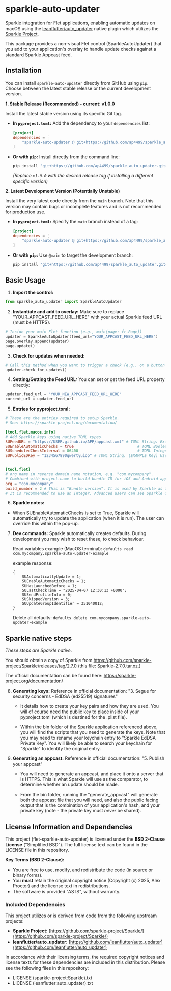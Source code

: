 # sparkle-auto-updater

Sparkle integration for Flet applications, enabling automatic updates on macOS using the [leanflutter/auto_updater](https://github.com/leanflutter/auto_updater) native plugin which utilizes the [Sparkle Project](https://github.com/sparkle-project/Sparkle/).

This package provides a non-visual Flet control (SparkleAutoUpdater) that you add to your application's overlay to handle update checks against a standard Sparkle Appcast feed.

## Installation

You can install `sparkle-auto-updater` directly from GitHub using `pip`. Choose between the latest stable release or the current development version.

**1. Stable Release (Recommended) - current: v1.0.0**

Install the latest stable version using its specific Git tag.

* **In `pyproject.toml`:**
    Add the dependency to your `dependencies` list:
    ```toml
    [project]
    dependencies = [
        "sparkle-auto-updater @ git+https://github.com/ap4499/sparkle_auto_updater.git@v1.0.0",
    ]
    ```

* **Or with `pip`:**
    Install directly from the command line:
    ```bash
    pip install "git+https://github.com/ap4499/sparkle_auto_updater.git@v1.0.0"
    ```
    *(Replace `v1.0.0` with the desired release tag if installing a different specific version)*

**2. Latest Development Version (Potentially Unstable)**

Install the very latest code directly from the `main` branch. Note that this version may contain bugs or incomplete features and is not recommended for production use.

* **In `pyproject.toml`:**
    Specify the `main` branch instead of a tag:
    ```toml
    [project]
    dependencies = [
        "sparkle-auto-updater @ git+https://github.com/ap4499/sparkle_auto_updater.git@main",
    ]
    ```

* **Or with `pip`:**
    Use `@main` to target the development branch:
    ```bash
    pip install "git+https://github.com/ap4499/sparkle_auto_updater.git@main"
    ```

## Basic Usage

1.  **Import the control:**
```python
from sparkle_auto_updater import SparkleAutoUpdater
```

2.  **Instantiate and add to overlay:**
Make sure to replace "YOUR_APPCAST_FEED_URL_HERE" with your actual Sparkle feed URL (must be HTTPS).
```python
# Inside your main Flet function (e.g., main(page: ft.Page))
updater = SparkleAutoUpdater(feed_url="YOUR_APPCAST_FEED_URL_HERE")
page.overlay.append(updater)
page.update()
```

3.  **Check for updates when needed:**
```python
# Call this method when you want to trigger a check (e.g., on a button click)
updater.check_for_updates()
```

4.  **Setting/Getting the Feed URL:**
You can set or get the feed URL property directly:
```python
updater.feed_url = "YOUR_NEW_APPCAST_FEED_URL_HERE"
current_url = updater.feed_url
```

5.  **Entries for pyproject.toml:**
```toml
# These are the entries required to setup Sparkle.
# See: https://sparkle-project.org/documentation/

[tool.flet.macos.info]
# Add Sparkle keys using native TOML types
SUFeedURL = "https://USER.github.io/APP/appcast.xml" # TOML String. Example assumes using Github for hosting.
SUEnableAutomaticChecks = true                            # TOML Boolean
SUScheduledCheckInterval = 86400                          # TOML Integer
SUPublicEDKey = "1234567890qwertyuiop" # TOML String. (EXAMPLE Key) Use Sparkle’s generate_keys tool to get it.


[tool.flet]
# org name in reverse domain name notation, e.g. "com.mycompany".
# Combined with project.name to build bundle ID for iOS and Android apps
org = "com.mycompany"
build_number = 2 # This is "Bundle version". It is used by Sparkle as the comparator to determine updates.
# It is recommended to use an Integer. Advanced users can see Sparkle documentation to see how semantic versioning works.
```

6.  **Sparkle notes:**
- When SUEnableAutomaticChecks is set to True, Sparkle will automatically try to update the application (when it is run). The user can override this within the pop-up.

7.  **Dev commands:**
    Sparkle automatically creates defaults. During development you may wish to reset these, to check behaviour.
    
    Read variables example (MacOS terminal):
    ```defaults read com.mycompany.sparkle-auto-updater-example```
    
    example response:
    ```
    {
        SUAutomaticallyUpdate = 1;
        SUEnableAutomaticChecks = 1;
        SUHasLaunchedBefore = 1;
        SULastCheckTime = "2025-04-07 12:30:13 +0000";
        SUSendProfileInfo = 0;
        SUSkippedVersion = 3;
        SUUpdateGroupIdentifier = 351040012;
    }
    ```
    
    
    Delete all defaults:
    ```defaults delete com.mycompany.sparkle-auto-updater-example```

## Sparkle native steps
_These steps are Sparkle native._

You should obtain a copy of Sparkle from https://github.com/sparkle-project/Sparkle/releases/tag/2.7.0 (this file: Sparkle-2.7.0.tar.xz.)

The official documentation can be found here: https://sparkle-project.org/documentation/


8.  **Generating keys:**
    Reference in official documentation: "3. Segue for security concerns - EdDSA (ed25519) signatures"
    
    - It details how to create your key pairs and how they are used. You will of course need the public key to place inside of your pyproject.toml (which is destined for the .plist file).
    
    - Within the bin folder of the Sparkle application referenced above, you will find the scripts that you need to generate the keys. Note that you may need to rename your keychain entry to "Sparkle EdDSA Private Key". You will likely be able to search your keychain for "Sparkle" to identify the original entry.


9.  **Generating an appcast:**
    Reference in official documentation: "5. Publish your appcast"
    
    - You will need to generate an appcast, and place it onto a server that is HTTPS. This is what Sparkle will use as the comparator, to determine whether an update should be made. 
    
    - From the bin folder, running the "generate_appcast" will generate both the appcast file that you will need, and also the public facing output that is the combination of your application's hash, and your private key (note - the private key must _never_ be shared).




## License Information and Dependencies

This project (flet-sparkle-auto-updater) is licensed under the **BSD 2-Clause License** ("Simplified BSD"). The full license text can be found in the LICENSE file in this repository.

**Key Terms (BSD 2-Clause):**

* You are free to use, modify, and redistribute the code (in source or binary forms).
* You **must** retain the original copyright notice (Copyright (c) 2025, Alex Proctor) and the license text in redistributions.
* The software is provided "AS IS", without warranty.

### Included Dependencies

This project utilizes or is derived from code from the following upstream projects:

* **Sparkle Project:** [https://github.com/sparkle-project/Sparkle/](https://github.com/sparkle-project/Sparkle/)
* **leanflutter/auto_updater:** [https://github.com/leanflutter/auto_updater](https://github.com/leanflutter/auto_updater)

In accordance with their licensing terms, the required copyright notices and license texts for these dependencies are included in this distribution. Please see the following files in this repository:

* LICENSE (sparkle-project:Sparkle).txt
* LICENSE (leanflutter:auto_updater).txt
